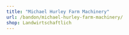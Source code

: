 ```yaml
---
title: "Michael Hurley Farm Machinery"
url: /bandon/michael-hurley-farm-machinery/
shop: Landwirtschaftlich
---
```

